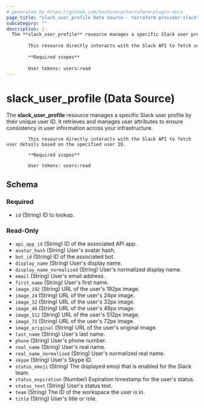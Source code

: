 ```yaml
---
# generated by https://github.com/hashicorp/terraform-plugin-docs
page_title: "slack_user_profile Data Source - terraform-provider-slack"
subcategory: ""
description: |-
  The **slack_user_profile** resource manages a specific Slack user profile by their unique user ID. It retrieves and manages user attributes to ensure consistency in user information across your infrastructure.
  
  		This resource directly interacts with the Slack API to fetch user details based on the specified user ID.
  
  		**Required scopes**
  
  		User tokens: users:read
---
```


# slack_user_profile (Data Source)

The **slack_user_profile** resource manages a specific Slack user profile by their unique user ID. It retrieves and manages user attributes to ensure consistency in user information across your infrastructure.

			This resource directly interacts with the Slack API to fetch user details based on the specified user ID.

			**Required scopes**

			User tokens: users:read



<!-- schema generated by tfplugindocs -->
## Schema

### Required

- `id` (String) ID to lookup.

### Read-Only

- `api_app_id` (String) ID of the associated API app.
- `avatar_hash` (String) User's avatar hash.
- `bot_id` (String) ID of the associated bot.
- `display_name` (String) User's display name.
- `display_name_normalized` (String) User's normalized display name.
- `email` (String) User's email address.
- `first_name` (String) User's first name.
- `image_192` (String) URL of the user's 192px image.
- `image_24` (String) URL of the user's 24px image.
- `image_32` (String) URL of the user's 32px image.
- `image_48` (String) URL of the user's 48px image.
- `image_512` (String) URL of the user's 512px image.
- `image_72` (String) URL of the user's 72px image.
- `image_original` (String) URL of the user's original image.
- `last_name` (String) User's last name.
- `phone` (String) User's phone number.
- `real_name` (String) User's real name.
- `real_name_normalized` (String) User's normalized real name.
- `skype` (String) User's Skype ID.
- `status_emoji` (String) The displayed emoji that is enabled for the Slack team.
- `status_expiration` (Number) Expiration timestamp for the user's status.
- `status_text` (String) User's status text.
- `team` (String) The ID of the workspace the user is in.
- `title` (String) User's title or role.
